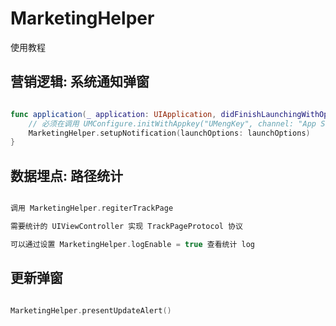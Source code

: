# MarketingHelper

使用教程

## 营销逻辑: 系统通知弹窗

```swift

func application(_ application: UIApplication, didFinishLaunchingWithOptions launchOptions: [UIApplication.LaunchOptionsKey: Any]?) -> Bool {
    // 必须在调用 UMConfigure.initWithAppkey("UMengKey", channel: "App Store") 之后才可以调用
    MarketingHelper.setupNotification(launchOptions: launchOptions)
}

```


## 数据埋点: 路径统计

```swift

调用 MarketingHelper.regiterTrackPage

需要统计的 UIViewController 实现 TrackPageProtocol 协议

可以通过设置 MarketingHelper.logEnable = true 查看统计 log


```

## 更新弹窗

```swift

MarketingHelper.presentUpdateAlert()


```